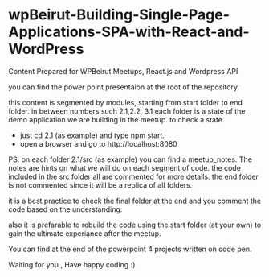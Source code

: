 # wpBeirut-Building-Single-Page-Applications-SPA-with-React-and-WordPress
Content Prepared for WPBeirut Meetups, React.js and Wordpress API

you can find the power point presentaion at the root of the repository.

this content is segmented by modules,
starting from start folder to end folder.
in between numbers such 2.1,2.2, 3.1
each folder is a state of the demo application we are building in the meetup.
to check a state.
 - just cd 2.1 (as example) and type npm start.
 - open a browser and go to http://localhost:8080

 PS: on each folder 2.1/src (as example) you can find a meetup_notes.
 The notes are hints on what we will do on each segment of code.
 the code included in the src folder all are commented for more details.
 the end folder is not commented since it will be a replica of all folders.

 it is a best practice to check the final folder at the end and you comment the code based on 
 the understanding.

 also it is prefarable to rebuild the code using the start folder (at your own) to gain the ultimate experiance after the meetup.

 You can find at the end of the powerpoint 4 projects written on code pen.
 
 Waiting for you , Have happy coding :)
